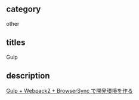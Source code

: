 ## category

other

## titles

Gulp

## description

<a href="https://qiita.com/kurosame/items/5bbd3e5e79ec4a989b09" target="_blank">Gulp + Webpack2 + BrowserSync で開発環境を作る</a>
